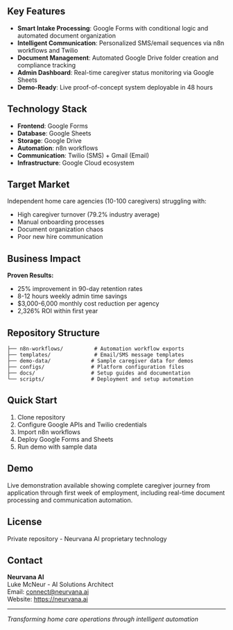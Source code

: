## Key Features

- **Smart Intake Processing**: Google Forms with conditional logic and automated document organization
- **Intelligent Communication**: Personalized SMS/email sequences via n8n workflows and Twilio
- **Document Management**: Automated Google Drive folder creation and compliance tracking
- **Admin Dashboard**: Real-time caregiver status monitoring via Google Sheets
- **Demo-Ready**: Live proof-of-concept system deployable in 48 hours

## Technology Stack

- **Frontend**: Google Forms
- **Database**: Google Sheets
- **Storage**: Google Drive
- **Automation**: n8n workflows
- **Communication**: Twilio (SMS) + Gmail (Email)
- **Infrastructure**: Google Cloud ecosystem

## Target Market

Independent home care agencies (10-100 caregivers) struggling with:
- High caregiver turnover (79.2% industry average)
- Manual onboarding processes
- Document organization chaos
- Poor new hire communication

## Business Impact

**Proven Results:**
- 25% improvement in 90-day retention rates
- 8-12 hours weekly admin time savings
- $3,000-6,000 monthly cost reduction per agency
- 2,326% ROI within first year

## Repository Structure

```
├── n8n-workflows/          # Automation workflow exports
├── templates/              # Email/SMS message templates
├── demo-data/             # Sample caregiver data for demos
├── configs/               # Platform configuration files
├── docs/                  # Setup guides and documentation
└── scripts/               # Deployment and setup automation
```

## Quick Start

1. Clone repository
2. Configure Google APIs and Twilio credentials
3. Import n8n workflows
4. Deploy Google Forms and Sheets
5. Run demo with sample data

## Demo

Live demonstration available showing complete caregiver journey from application through first week of employment, including real-time document processing and communication automation.

## License

Private repository - Neurvana AI proprietary technology

## Contact

**Neurvana AI**  
Luke McNeur - AI Solutions Architect  
Email: connect@neurvana.ai  
Website: https://neurvana.ai

---

*Transforming home care operations through intelligent automation*
